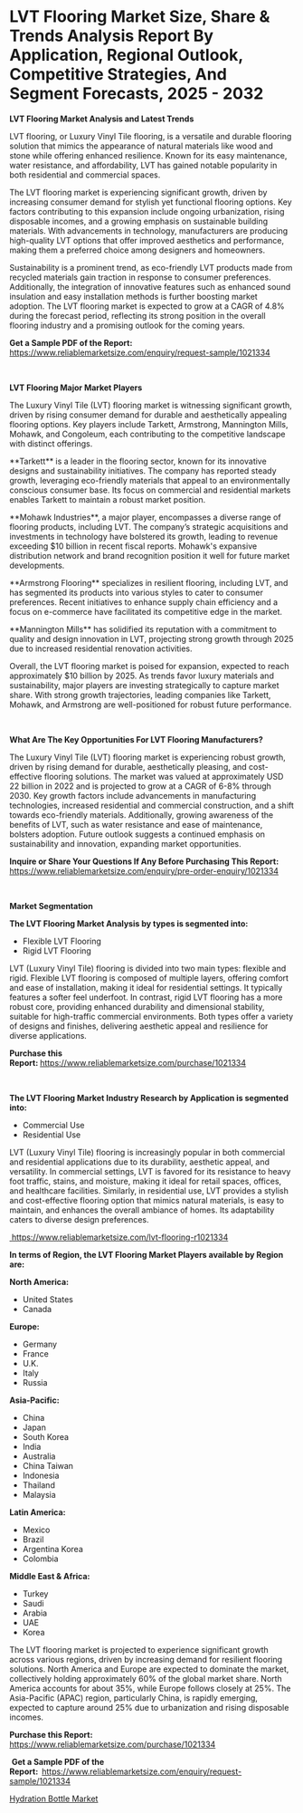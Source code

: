<p><h1>LVT Flooring Market Size, Share & Trends Analysis Report By Application, Regional Outlook, Competitive Strategies, And Segment Forecasts, 2025 - 2032</h1></p><p><strong>LVT Flooring Market Analysis and Latest Trends</strong></p>
<p><p>LVT flooring, or Luxury Vinyl Tile flooring, is a versatile and durable flooring solution that mimics the appearance of natural materials like wood and stone while offering enhanced resilience. Known for its easy maintenance, water resistance, and affordability, LVT has gained notable popularity in both residential and commercial spaces.</p><p>The LVT flooring market is experiencing significant growth, driven by increasing consumer demand for stylish yet functional flooring options. Key factors contributing to this expansion include ongoing urbanization, rising disposable incomes, and a growing emphasis on sustainable building materials. With advancements in technology, manufacturers are producing high-quality LVT options that offer improved aesthetics and performance, making them a preferred choice among designers and homeowners.</p><p>Sustainability is a prominent trend, as eco-friendly LVT products made from recycled materials gain traction in response to consumer preferences. Additionally, the integration of innovative features such as enhanced sound insulation and easy installation methods is further boosting market adoption. The LVT flooring market is expected to grow at a CAGR of 4.8% during the forecast period, reflecting its strong position in the overall flooring industry and a promising outlook for the coming years.</p></p>
<p><strong>Get a Sample PDF of the Report:&nbsp;</strong> <a href="https://www.reliablemarketsize.com/enquiry/request-sample/1021334?utm_campaign=3345&utm_medium=2&utm_source=Github&utm_content=ia&utm_term=04042025&utm_id=lvt-flooring">https://www.reliablemarketsize.com/enquiry/request-sample/1021334</a></p>
<p>&nbsp;</p>
<p><strong>LVT Flooring Major Market Players</strong></p>
<p><p>The Luxury Vinyl Tile (LVT) flooring market is witnessing significant growth, driven by rising consumer demand for durable and aesthetically appealing flooring options. Key players include Tarkett, Armstrong, Mannington Mills, Mohawk, and Congoleum, each contributing to the competitive landscape with distinct offerings.</p><p>**Tarkett** is a leader in the flooring sector, known for its innovative designs and sustainability initiatives. The company has reported steady growth, leveraging eco-friendly materials that appeal to an environmentally conscious consumer base. Its focus on commercial and residential markets enables Tarkett to maintain a robust market position.</p><p>**Mohawk Industries**, a major player, encompasses a diverse range of flooring products, including LVT. The company’s strategic acquisitions and investments in technology have bolstered its growth, leading to revenue exceeding $10 billion in recent fiscal reports. Mohawk's expansive distribution network and brand recognition position it well for future market developments.</p><p>**Armstrong Flooring** specializes in resilient flooring, including LVT, and has segmented its products into various styles to cater to consumer preferences. Recent initiatives to enhance supply chain efficiency and a focus on e-commerce have facilitated its competitive edge in the market.</p><p>**Mannington Mills** has solidified its reputation with a commitment to quality and design innovation in LVT, projecting strong growth through 2025 due to increased residential renovation activities.</p><p>Overall, the LVT flooring market is poised for expansion, expected to reach approximately $10 billion by 2025. As trends favor luxury materials and sustainability, major players are investing strategically to capture market share. With strong growth trajectories, leading companies like Tarkett, Mohawk, and Armstrong are well-positioned for robust future performance.</p></p>
<p>&nbsp;</p>
<p><strong>What Are The Key Opportunities For LVT Flooring Manufacturers?</strong></p>
<p><p>The Luxury Vinyl Tile (LVT) flooring market is experiencing robust growth, driven by rising demand for durable, aesthetically pleasing, and cost-effective flooring solutions. The market was valued at approximately USD 22 billion in 2022 and is projected to grow at a CAGR of 6-8% through 2030. Key growth factors include advancements in manufacturing technologies, increased residential and commercial construction, and a shift towards eco-friendly materials. Additionally, growing awareness of the benefits of LVT, such as water resistance and ease of maintenance, bolsters adoption. Future outlook suggests a continued emphasis on sustainability and innovation, expanding market opportunities.</p></p>
<p><strong>Inquire or Share Your Questions If Any Before Purchasing This Report:</strong> <a href="https://www.reliablemarketsize.com/enquiry/pre-order-enquiry/1021334?utm_campaign=3345&utm_medium=2&utm_source=Github&utm_content=ia&utm_term=04042025&utm_id=lvt-flooring">https://www.reliablemarketsize.com/enquiry/pre-order-enquiry/1021334</a></p>
<p>&nbsp;</p>
<p><strong>Market Segmentation</strong></p>
<p><strong>The LVT Flooring Market Analysis by types is segmented into:</strong></p>
<p><ul><li>Flexible LVT Flooring</li><li>Rigid LVT Flooring</li></ul></p>
<p><p>LVT (Luxury Vinyl Tile) flooring is divided into two main types: flexible and rigid. Flexible LVT flooring is composed of multiple layers, offering comfort and ease of installation, making it ideal for residential settings. It typically features a softer feel underfoot. In contrast, rigid LVT flooring has a more robust core, providing enhanced durability and dimensional stability, suitable for high-traffic commercial environments. Both types offer a variety of designs and finishes, delivering aesthetic appeal and resilience for diverse applications.</p></p>
<p><strong>Purchase this Report:&nbsp;</strong><a href="https://www.reliablemarketsize.com/purchase/1021334?utm_campaign=3345&utm_medium=2&utm_source=Github&utm_content=ia&utm_term=04042025&utm_id=lvt-flooring">https://www.reliablemarketsize.com/purchase/1021334</a></p>
<p>&nbsp;</p>
<p><strong>The LVT Flooring Market Industry Research by Application is segmented into:</strong></p>
<p><ul><li>Commercial Use</li><li>Residential Use</li></ul></p>
<p><p>LVT (Luxury Vinyl Tile) flooring is increasingly popular in both commercial and residential applications due to its durability, aesthetic appeal, and versatility. In commercial settings, LVT is favored for its resistance to heavy foot traffic, stains, and moisture, making it ideal for retail spaces, offices, and healthcare facilities. Similarly, in residential use, LVT provides a stylish and cost-effective flooring option that mimics natural materials, is easy to maintain, and enhances the overall ambiance of homes. Its adaptability caters to diverse design preferences.</p></p>
<p><a href="https://www.reliablemarketsize.com/lvt-flooring-r1021334?utm_campaign=3345&utm_medium=2&utm_source=Github&utm_content=ia&utm_term=04042025&utm_id=lvt-flooring">&nbsp;https://www.reliablemarketsize.com/lvt-flooring-r1021334</a></p>
<p><strong>In terms of Region, the LVT Flooring Market Players available by Region are:</strong></p>
<p>
    <p> <strong> North America: </strong>
        <ul>
            <li>United States</li>
            <li>Canada</li>
        </ul>
        </p> 
    <p> <strong> Europe: </strong>
        <ul>
            <li>Germany</li>
            <li>France</li>
            <li>U.K.</li>
            <li>Italy</li>
            <li>Russia</li>
        </ul>
        </p> 
    <p> <strong> Asia-Pacific: </strong>
        <ul>
            <li>China</li>
            <li>Japan</li>
            <li>South Korea</li>
            <li>India</li>
            <li>Australia</li>
            <li>China Taiwan</li>
            <li>Indonesia</li>
            <li>Thailand</li>
            <li>Malaysia</li>
        </ul>
        </p> 
    <p> <strong> Latin America: </strong>
        <ul>
            <li>Mexico</li>
            <li>Brazil</li>
            <li>Argentina Korea</li>
            <li>Colombia</li>
        </ul>
        </p> 
    <p> <strong> Middle East & Africa: </strong>
        <ul>
            <li>Turkey</li>
            <li>Saudi</li>
            <li>Arabia</li>
            <li>UAE</li>
            <li>Korea</li>
        </ul>
    </p>
    </p>
<p><p>The LVT flooring market is projected to experience significant growth across various regions, driven by increasing demand for resilient flooring solutions. North America and Europe are expected to dominate the market, collectively holding approximately 60% of the global market share. North America accounts for about 35%, while Europe follows closely at 25%. The Asia-Pacific (APAC) region, particularly China, is rapidly emerging, expected to capture around 25% due to urbanization and rising disposable incomes.</p></p>
<p><strong>Purchase this Report: </strong><a href="https://www.reliablemarketsize.com/purchase/1021334?utm_campaign=3345&utm_medium=2&utm_source=Github&utm_content=ia&utm_term=04042025&utm_id=lvt-flooring">https://www.reliablemarketsize.com/purchase/1021334</a></p>
<p>&nbsp;<strong>Get a Sample PDF of the Report:&nbsp;&nbsp;</strong><a href="https://www.reliablemarketsize.com/enquiry/request-sample/1021334?utm_campaign=3345&utm_medium=2&utm_source=Github&utm_content=ia&utm_term=04042025&utm_id=lvt-flooring">https://www.reliablemarketsize.com/enquiry/request-sample/1021334</a></p>
<p><strong></strong></p>
<p><p><a href="https://github.com/herakterroem/Market-Research-Report-List-1/blob/main/hydration-bottle-market.md?utm_campaign=3345&utm_medium=2&utm_source=Github&utm_content=ia&utm_term=04042025&utm_id=lvt-flooring">Hydration Bottle Market</a></p></p>